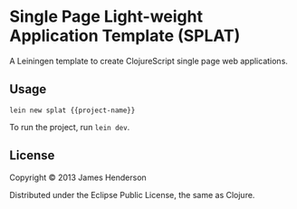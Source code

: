 # Single Page Light-weight Application Template (SPLAT)

A Leiningen template to create ClojureScript single page web applications.

## Usage

    lein new splat {{project-name}}

To run the project, run `lein dev`.

## License

Copyright © 2013 James Henderson

Distributed under the Eclipse Public License, the same as Clojure.
